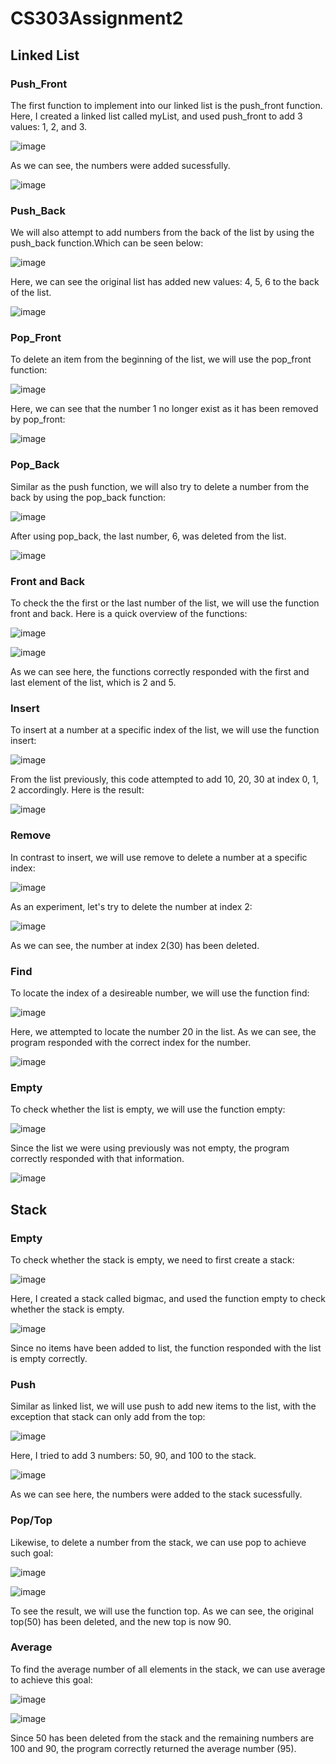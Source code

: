 # CS303Assignment2

## Linked List

### Push_Front

The first function to implement into our linked list is the push_front function. Here, I created a linked list called myList, and used push_front to add 3 values: 1, 2, and 3.

![image](https://github.com/YuqingCai7/CS303Assignment2/assets/143641552/cc94db3f-3519-4211-9583-52c25e93379b)

As we can see, the numbers were added sucessfully. 

![image](https://github.com/YuqingCai7/CS303Assignment2/assets/143641552/cb576cb7-f3a2-44f9-8872-d1481689fa53)

### Push_Back

We will also attempt to add numbers from the back of the list by using the push_back function.Which can be seen below:

![image](https://github.com/YuqingCai7/CS303Assignment2/assets/143641552/cb9500ea-51e6-4bff-a87f-276582ab1aa2)

Here, we can see the original list has added new values: 4, 5, 6 to the back of the list.

![image](https://github.com/YuqingCai7/CS303Assignment2/assets/143641552/3f970c02-943b-49df-8c6f-001a5b5eaf19)


### Pop_Front

To delete an item from the beginning of the list, we will use the pop_front function:

![image](https://github.com/YuqingCai7/CS303Assignment2/assets/143641552/af7e99f0-acff-41a9-828f-f7ad4d91a884)


Here, we can see that the number 1 no longer exist as it has been removed by pop_front:

![image](https://github.com/YuqingCai7/CS303Assignment2/assets/143641552/993f310c-68a3-4b09-8ca3-d9ab02f99f40)


### Pop_Back

Similar as the push function, we will also try to delete a number from the back by using the pop_back function:

![image](https://github.com/YuqingCai7/CS303Assignment2/assets/143641552/14236ef7-25b7-4d01-a72f-a5e65b0fc715)

After using pop_back, the last number, 6, was deleted from the list.

![image](https://github.com/YuqingCai7/CS303Assignment2/assets/143641552/1b51b7af-af28-4ef6-ab85-674034b8027b)


### Front and Back

To check the the first or the last number of the list, we will use the function front and back. Here is a quick overview of the functions:

![image](https://github.com/YuqingCai7/CS303Assignment2/assets/143641552/ac467b0e-3d0b-46e0-9ede-68dc284d31d2)

![image](https://github.com/YuqingCai7/CS303Assignment2/assets/143641552/4863821a-678a-44ec-b9f8-9c8b5d472b11)

As we can see here, the functions correctly responded with the first and last element of the list, which is 2 and 5.

### Insert

To insert at a number at a specific index of the list, we will use the function insert:

![image](https://github.com/YuqingCai7/CS303Assignment2/assets/143641552/bd45ee57-6be7-4ee3-bc2f-aa3996ed6751)

From the list previously, this code attempted to add 10, 20, 30 at index 0, 1, 2 accordingly. Here is the result:

![image](https://github.com/YuqingCai7/CS303Assignment2/assets/143641552/a8b487b3-cdc1-4076-ab56-073fdc918f56)

### Remove

In contrast to insert, we will use remove to delete a number at a specific index: 

![image](https://github.com/YuqingCai7/CS303Assignment2/assets/143641552/25374ac1-6980-4268-b6b2-91f3fccc2fcf)

As an experiment, let's try to delete the number at index 2:

![image](https://github.com/YuqingCai7/CS303Assignment2/assets/143641552/cb01a8ac-645b-4562-883e-3427742e4c95)

As we can see, the number at index 2(30) has been deleted. 

### Find

To locate the index of a desireable number, we will use the function find:

![image](https://github.com/YuqingCai7/CS303Assignment2/assets/143641552/69469a93-a6ae-40aa-a64d-2892fd1440ee)

Here, we attempted to locate the number 20 in the list. As we can see, the program responded with the correct index for the number. 

![image](https://github.com/YuqingCai7/CS303Assignment2/assets/143641552/ce95f18f-fc8b-458c-bf2e-571adfb97e03)

### Empty

To check whether the list is empty, we will use the function empty:

![image](https://github.com/YuqingCai7/CS303Assignment2/assets/143641552/df79707c-496c-4bb7-bcd5-c335b2231eb7)

Since the list we were using previously was not empty, the program correctly responded with that information.

![image](https://github.com/YuqingCai7/CS303Assignment2/assets/143641552/fef679f8-4a1b-45ca-8571-72d4743da9d5)

## Stack

### Empty

To check whether the stack is empty, we need to first create a stack: 

![image](https://github.com/YuqingCai7/CS303Assignment2/assets/143641552/ee316b50-6de4-4e98-ad6e-48231acb5887)

Here, I created a stack called bigmac, and used the function empty to check whether the stack is empty.

![image](https://github.com/YuqingCai7/CS303Assignment2/assets/143641552/c7591b1d-4d5f-45a2-9b5c-60bc58038d0d)

Since no items have been added to list, the function responded with the list is empty correctly.

### Push

Similar as linked list, we will use push to add new items to the list, with the exception that stack can only add from the top:

![image](https://github.com/YuqingCai7/CS303Assignment2/assets/143641552/62908da5-53aa-44c7-8326-bad896cfdfee)

Here, I tried to add 3 numbers: 50, 90, and 100 to the stack.

![image](https://github.com/YuqingCai7/CS303Assignment2/assets/143641552/8f8f4058-a88a-477c-b648-fa0d1397b50a)

As we can see here, the numbers were added to the stack sucessfully.

### Pop/Top

Likewise, to delete a number from the stack, we can use pop to achieve such goal:

![image](https://github.com/YuqingCai7/CS303Assignment2/assets/143641552/7300e3ad-78e2-4331-87d1-4f8cc023fad2)

![image](https://github.com/YuqingCai7/CS303Assignment2/assets/143641552/d0051dbf-bf88-4264-92f4-ba7f91fc1333)

To see the result, we will use the function top. As we can see, the original top(50) has been deleted, and the new top is now 90.

### Average

To find the average number of all elements in the stack, we can use average to achieve this goal:

![image](https://github.com/YuqingCai7/CS303Assignment2/assets/143641552/5d79994b-7239-4aa3-acc6-90c09c1bd2bd)

![image](https://github.com/YuqingCai7/CS303Assignment2/assets/143641552/cee1b6d7-4892-4083-a611-85a44bf0210f)

Since 50 has been deleted from the stack and the remaining numbers are 100 and 90, the program correctly returned the average number (95).



